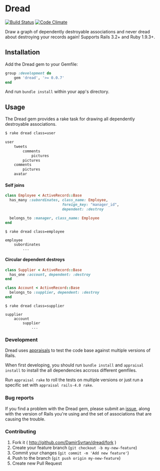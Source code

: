 # Dread

[![Build Status](https://travis-ci.org/DamirSvrtan/dread.svg?branch=master)](https://travis-ci.org/DamirSvrtan/dread)
[![Code Climate](https://codeclimate.com/github/DamirSvrtan/dread/badges/gpa.svg)](https://codeclimate.com/github/DamirSvrtan/dread)

Draw a graph of dependently destroyable associations and never dread about destroying your records again!
Supports Rails 3.2+ and Ruby 1.9.3+.

## Installation

Add the Dread gem to your Gemfile:

```ruby
group :development do
    gem 'dread', '>= 0.0.7'
end
```

And run `bundle install` within your app's directory.

## Usage

The Dread gem provides a rake task for drawing all dependently destroyable associations.

```bash
$ rake dread class=user

user
    tweets
        comments
            pictures
        pictures
    comments
        pictures
    avatar
```

#### Self joins

```ruby
class Employee < ActiveRecord::Base
  has_many :subordinates, class_name: Employee,
                          foreign_key: "manager_id",
                          dependent: :destroy

  belongs_to :manager, class_name: Employee
end
```

```shell
$ rake dread class=employee

employee
    subordinates
        ...
```

#### Circular dependent destroys

```ruby
class Supplier < ActiveRecord::Base
  has_one :account, dependent: :destroy
end

class Account < ActiveRecord::Base
  belongs_to :supplier, dependent: :destroy
end
```

```shell
$ rake dread class=supplier

supplier
    account
        supplier
            ...
```


### Development

Dread uses [appraisals](https://github.com/thoughtbot/appraisal) to test the code base against multiple versions of Rails.

When first developing, you should run `bundle install` and `appraisal install` to install the all dependencies accross different gemfiles.

Run `appraisal rake` to roll the tests on multiple versions or just run a specific set with `appraisal rails-4.0 rake`.

### Bug reports

If you find a problem with the Dread gem, please submit an [issue](https://github.com/DamirSvrtan/dread/issues), along with the version of Rails you're using and the set of associations that are causing the trouble.

### Contributing

1. Fork it ( http://github.com/DamirSvrtan/dread/fork )
2. Create your feature branch (`git checkout -b my-new-feature`)
3. Commit your changes (`git commit -m 'Add new feature'`)
4. Push to the branch (`git push origin my-new-feature`)
5. Create new Pull Request
